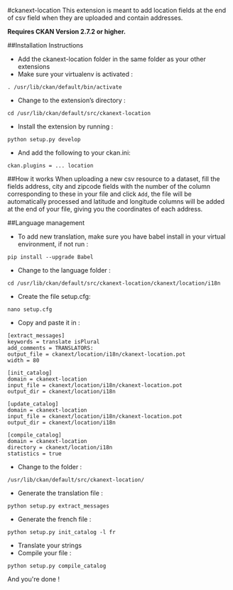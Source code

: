 #ckanext-location
This extension is meant to add location fields at the end of csv field 
when they are uploaded and contain addresses.

**Requires CKAN Version 2.7.2 or higher.**

##Installation Instructions

- Add the ckanext-location folder in the same folder as your other extensions
- Make sure your virtualenv is activated :
```
. /usr/lib/ckan/default/bin/activate
```
- Change to the extension’s directory :
 ```
cd /usr/lib/ckan/default/src/ckanext-location
```
- Install the extension by running :
 ```
 python setup.py develop
 ```
- And add the following to your ckan.ini:
```
ckan.plugins = ... location
```

##How it works
When uploading a new csv resource to a dataset, fill the fields address, 
city and zipcode fields with the number of the column corresponding 
to these in your file and click ```Add```, the file will be automatically
processed and latitude and longitude columns will be added at the end of your file, 
giving you the coordinates of each address.

##Language management
- To add new translation, make sure you have babel install in your virtual environment,
if not run :
```
pip install --upgrade Babel
```
- Change to the language folder :
```
cd /usr/lib/ckan/default/src/ckanext-location/ckanext/location/i18n
```
- Create the file setup.cfg:
```
nano setup.cfg
```
- Copy and paste it in :
```
[extract_messages]
keywords = translate isPlural
add_comments = TRANSLATORS:
output_file = ckanext/location/i18n/ckanext-location.pot
width = 80

[init_catalog]
domain = ckanext-location
input_file = ckanext/location/i18n/ckanext-location.pot
output_dir = ckanext/location/i18n

[update_catalog]
domain = ckanext-location
input_file = ckanext/location/i18n/ckanext-location.pot
output_dir = ckanext/location/i18n

[compile_catalog]
domain = ckanext-location
directory = ckanext/location/i18n
statistics = true
```
- Change to the folder :
```
/usr/lib/ckan/default/src/ckanext-location/
```
- Generate the translation file :
```
python setup.py extract_messages
```
- Generate the french file :
```
python setup.py init_catalog -l fr
```
- Translate your strings
- Compile your file :
```
python setup.py compile_catalog
```
And you're done !

